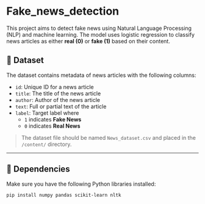 # Fake_news_detection

This project aims to detect fake news using Natural Language Processing (NLP) and machine learning. The model uses logistic regression to classify news articles as either **real (0)** or **fake (1)** based on their content.

## 📁 Dataset

The dataset contains metadata of news articles with the following columns:

- `id`: Unique ID for a news article
- `title`: The title of the news article
- `author`: Author of the news article
- `text`: Full or partial text of the article
- `label`: Target label where
  - `1` indicates **Fake News**
  - `0` indicates **Real News**

> The dataset file should be named `News_dataset.csv` and placed in the `/content/` directory.

---

## 🧰 Dependencies

Make sure you have the following Python libraries installed:

```bash
pip install numpy pandas scikit-learn nltk
